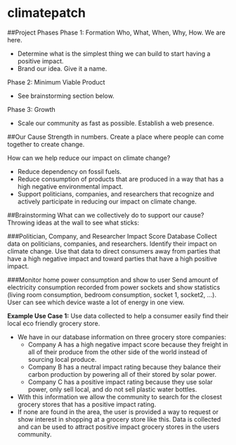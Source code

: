 # climatepatch

##Project Phases
Phase 1: Formation
Who, What, When, Why, How. We are here.
* Determine what is the simplest thing we can build to start having a positive impact.
* Brand our idea. Give it a name.


Phase 2: Minimum Viable Product
* See brainstorming section below.


Phase 3: Growth
* Scale our community as fast as possible. Establish a web presence.


##Our Cause
Strength in numbers. Create a place where people can come together to create change.


How can we help reduce our impact on climate change?
* Reduce dependency on fossil fuels.
* Reduce consumption of products that are produced in a way that has a high negative environmental impact.
* Support politicians, companies, and researchers that recognize and actively participate in reducing our impact on climate change.




##Brainstorming
What can we collectively do to support our cause? Throwing ideas at the wall to see what sticks:


###Politician, Company, and Researcher Impact Score Database
Collect data on politicians, companies, and researchers. Identify their impact on climate change. Use that data to direct consumers away from parties that have a high negative impact and toward parties that have a high positive impact.

###Monitor home power consumption and show to user
Send amount of electricity consumption recorded from power sockets and show statistics (living room consumption, bedroom consumption, socket 1, socket2, ...). User can see which device waste a lot of energy in one view.

**Example Use Case 1:** Use data collected to help a consumer easily find their local eco friendly grocery store.

* We have in our database information on three grocery store companies:
  * Company A has a high negative impact score because they freight in all of their produce from the other side of the world instead of sourcing local produce.
  * Company B has a neutral impact rating because they balance their carbon production by powering all of their stored by solar power.
  * Company C has a positive impact rating because they use solar power, only sell local, and do not sell plastic water bottles.
* With this information we allow the community to search for the closest grocery stores that has a positive impact rating.
* If none are found in the area, the user is provided a way to request or show interest in shopping at a grocery store like this. Data is collected and can be used to attract positive impact grocery stores in the users community.
